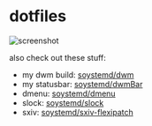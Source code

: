# dotfiles

![screenshot](screenshot.png)

also check out these stuff:

- my dwm build: [soystemd/dwm](https://github.com/soystemd/dwm)
- my statusbar: [soystemd/dwmBar](https://github.com/soystemd/dwmbar)
- dmenu: [soystemd/dmenu](https://github.com/soystemd/dmenu)
- slock: [soystemd/slock](https://github.com/soystemd/slock)
- sxiv: [soystemd/sxiv-flexipatch](https://github.com/soystemd/sxiv-flexipatch)
